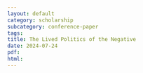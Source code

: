 ```yaml
---
layout: default
category: scholarship
subcategory: conference-paper
tags:
title: The Lived Politics of the Negative
date: 2024-07-24
pdf:
html:
---
```

